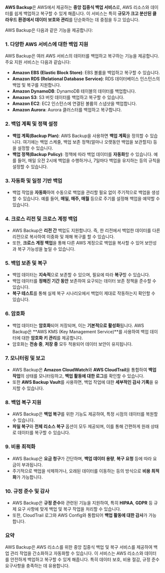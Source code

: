 **AWS Backup**은 AWS에서 제공하는 **중앙 집중식 백업 서비스**로, AWS 리소스와 데이터를 쉽게 백업하고 복구할 수 있게 해줍니다. 이 서비스는 특히 **규모가 크고 분산된 클라우드 환경에서 데이터 보호와 관리**를 단순화하는 데 중점을 두고 있습니다.

AWS Backup은 다음과 같은 기능을 제공합니다:

### 1. **다양한 AWS 서비스에 대한 백업 지원**
AWS Backup은 여러 AWS 서비스의 데이터를 백업하고 복구하는 기능을 제공합니다. 주요 지원 서비스는 다음과 같습니다:
- **Amazon EBS (Elastic Block Store)**: EBS 볼륨을 백업하고 복구할 수 있습니다.
- **Amazon RDS (Relational Database Service)**: RDS 데이터베이스 인스턴스의 백업 및 복구를 지원합니다.
- **Amazon DynamoDB**: DynamoDB 테이블의 데이터를 백업합니다.
- **Amazon S3**: S3 버킷 데이터를 백업하고 복구할 수 있습니다.
- **Amazon EC2**: EC2 인스턴스에 연결된 볼륨의 스냅샷을 백업합니다.
- **Amazon Aurora**: Aurora 클러스터를 백업하고 복구합니다.

### 2. **백업 계획 및 정책 설정**
- **백업 계획(Backup Plan)**: AWS Backup을 사용하면 **백업 계획**을 정의할 수 있습니다. 여기에는 백업 스케줄, 백업 보존 정책(얼마나 오랫동안 백업을 보관할지) 등을 설정할 수 있습니다.
- **백업 정책(Backup Policy)**: 정책에 따라 백업 데이터를 **자동화**할 수 있습니다. 예를 들어, 매일 오전 2시에 백업을 수행하거나, 7일마다 백업을 유지하는 등의 규칙을 설정할 수 있습니다.

### 3. **자동화 및 일정 기반 백업**
- 백업 작업을 **자동화**하여 수동으로 백업을 관리할 필요 없이 주기적으로 백업을 생성할 수 있습니다. 예를 들어, **매일, 매주, 매월** 등으로 주기를 설정해 백업을 예약할 수 있습니다.

### 4. **크로스 리전 및 크로스 계정 백업**
- AWS Backup은 **리전 간** 백업도 지원합니다. 즉, 한 리전에서 백업한 데이터를 다른 리전으로 복사하여 이중화 및 재해 복구를 할 수 있습니다.
- 또한, **크로스 계정 백업**을 통해 다른 AWS 계정으로 백업을 복사할 수 있어 보안성과 복구 가능성을 높일 수 있습니다.

### 5. **백업 보존 및 복구**
- 백업 데이터는 **지속적**으로 보존할 수 있으며, 필요에 따라 **복구**할 수 있습니다. 
- 백업 데이터를 **정해진 기간 동안** 보존하여 요구되는 데이터 보존 정책을 준수할 수 있습니다.
- **복구 테스트**를 통해 실제 복구 시나리오에서 백업이 제대로 작동하는지 확인할 수 있습니다.

### 6. **암호화**
- 백업 데이터는 **암호화**되어 저장되며, 이는 **기본적으로 활성화**됩니다. AWS Backup은 **AWS KMS (Key Management Service)**를 사용하여 백업 데이터에 대한 **암호화 키 관리**를 제공합니다.
- 암호화는 **전송 중**, **저장 중** 모두 적용되어 데이터 보안이 유지됩니다.

### 7. **모니터링 및 보고**
- AWS Backup은 **Amazon CloudWatch**와 **AWS CloudTrail**을 통합하여 **백업 작업**의 상태를 모니터링하고, **백업 활동에 대한 로그**를 확인할 수 있습니다.
- 또한 **AWS Backup Vault**를 사용하면, 백업 작업에 대한 **세부적인 감사 기록**을 유지할 수 있습니다.

### 8. **백업 복구 지원**
- AWS Backup은 **백업 복구**를 위한 기능도 제공하여, 특정 시점의 데이터를 복원할 수 있습니다.
- **파일 복구**와 **전체 리소스 복구** 옵션이 모두 제공되며, 이를 통해 간편하게 원래 상태로 데이터를 복구할 수 있습니다.

### 9. **비용 최적화**
- AWS Backup은 **요금 청구**가 간단하며, **백업 데이터 용량**, **복구 요청** 등에 따라 요금이 부과됩니다.
- 주기적으로 백업을 삭제하거나, 오래된 데이터를 이동하는 등의 방식으로 **비용 최적화**가 가능합니다.

### 10. **규정 준수 및 감사**
- AWS Backup은 **규정 준수**와 관련된 기능을 지원하여, 특히 **HIPAA**, **GDPR** 등 규제 요구 사항에 맞게 백업 및 복구 작업을 처리할 수 있습니다.
- 또한, CloudTrail 로그와 AWS Config와 통합되어 **백업 활동에 대한 감사**가 가능합니다.

### 요약
AWS Backup은 AWS 리소스를 위한 중앙 집중식 백업 및 복구 서비스를 제공하여 백업 관리 작업을 간소화하고 자동화할 수 있습니다. 이 서비스는 AWS 리소스와 데이터를 안전하게 백업하고 복구할 수 있게 해줍니다. 특히 데이터 보호, 비용 절감, 규정 준수 요구사항을 충족하는 데 유용합니다.